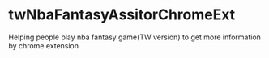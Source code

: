 # twNbaFantasyAssitorChromeExt
Helping people play nba fantasy game(TW version) to get more information by chrome extension
